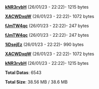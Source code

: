 [**kNR3rvbH**](/data/kNR3rvbH.txt) (26/01/23 - 22:22)- 1215 bytes

[**XACWDxqW**](/data/XACWDxqW.txt) (26/01/23 - 22:22)- 1072 bytes

[**fJmTW4qc**](/data/fJmTW4qc.txt) (26/01/23 - 22:22)- 247 bytes

[**fJmTW4qc**](/data/fJmTW4qc.txt) (26/01/23 - 22:22)- 247 bytes

[**1iDsejEz**](/data/1iDsejEz.txt) (26/01/23 - 22:22)- 990 bytes

[**XACWDxqW**](/data/XACWDxqW.txt) (26/01/23 - 22:22)- 1072 bytes

[**kNR3rvbH**](/data/kNR3rvbH.txt) (26/01/23 - 22:22)- 1215 bytes

**Total Datas**: 6543

**Total Size**: 38.56 MB / 38.6 MB